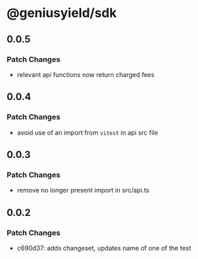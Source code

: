 # @geniusyield/sdk

## 0.0.5

### Patch Changes

- relevant api functions now return charged fees

## 0.0.4

### Patch Changes

- avoid use of an import from `vitest` in api src file

## 0.0.3

### Patch Changes

- remove no longer present import in src/api.ts

## 0.0.2

### Patch Changes

- c690d37: adds changeset, updates name of one of the test
